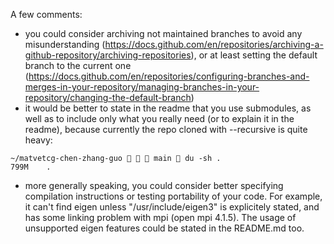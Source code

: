 A few comments:
 - you could consider archiving not maintained branches to avoid any misunderstanding (https://docs.github.com/en/repositories/archiving-a-github-repository/archiving-repositories), or at least setting the default branch to the current one (https://docs.github.com/en/repositories/configuring-branches-and-merges-in-your-repository/managing-branches-in-your-repository/changing-the-default-branch)
 - it would be better to state in the readme that you use submodules, as well as to include only what you really need (or to explain it in the readme), because currently the repo cloned with --recursive is quite heavy:
```
~/matvetcg-chen-zhang-guo    main  du -sh .   
799M	.
```
 - more generally speaking, you could consider better specifying compilation instructions or testing portability of your code. For example, it can't find eigen unless "/usr/include/eigen3" is explicitely stated, and has some linking problem with mpi (open mpi 4.1.5). The usage of unsupported eigen features could be stated in the README.md too. 
